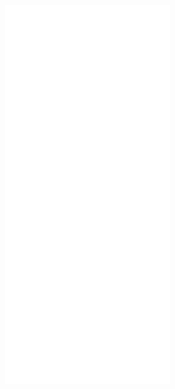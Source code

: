 ![Metrics](https://github.com/berlintay/berlintay/blob/9c80e71aa98710c37a4823fff029f7ab8307fd8a/github-metrics.svg)
